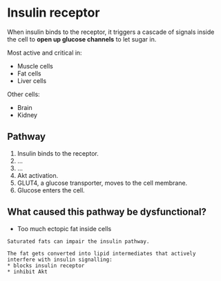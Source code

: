 # Insulin receptor

When insulin binds to the receptor, it triggers a cascade of signals inside the cell to **open up glucose channels** to let sugar in.

Most active and critical in:
* Muscle cells
* Fat cells
* Liver cells

Other cells:
* Brain
* Kidney

## Pathway

1. Insulin binds to the receptor.
2. ...
3. ...
4. Akt activation.
5. GLUT4, a glucose transporter, moves to the cell membrane.
6. Glucose enters the cell.

## What caused this pathway be dysfunctional?

* Too much ectopic fat inside cells

~~~admonish warning title="Saturated fats"
Saturated fats can impair the insulin pathway.

The fat gets converted into lipid intermediates that actively interfere with insulin signalling:
* blocks insulin receptor
* inhibit Akt
~~~
